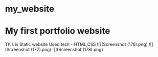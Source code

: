 # my_website
# My first portfolio website

This is Static website 
Used tech - HTML,CSS
![](Screenshot (176).png)
![](Screenshot (177).png)
![](Screenshot (178).png)

